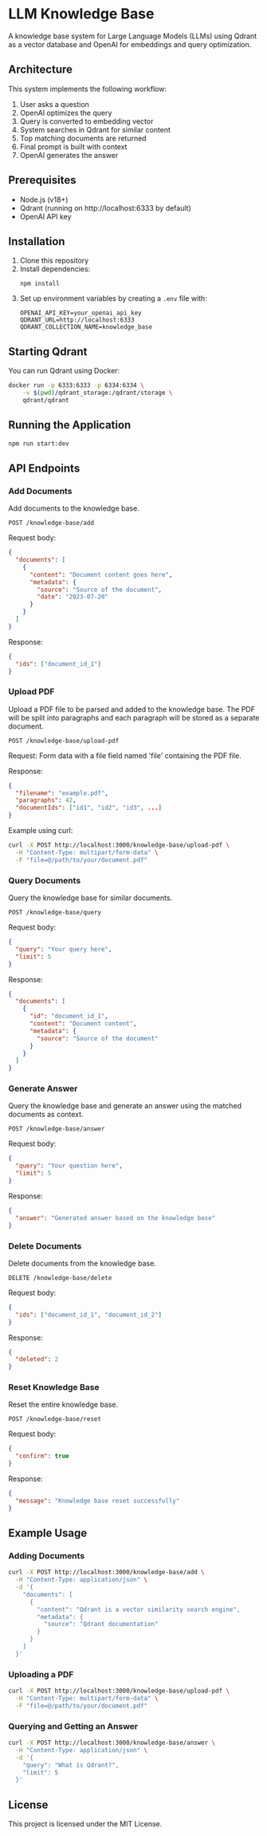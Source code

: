 # LLM Knowledge Base

A knowledge base system for Large Language Models (LLMs) using Qdrant as a vector database and OpenAI for embeddings and query optimization.

## Architecture

This system implements the following workflow:

1. User asks a question
2. OpenAI optimizes the query
3. Query is converted to embedding vector
4. System searches in Qdrant for similar content
5. Top matching documents are returned
6. Final prompt is built with context
7. OpenAI generates the answer

## Prerequisites

- Node.js (v18+)
- Qdrant (running on http://localhost:6333 by default)
- OpenAI API key

## Installation

1. Clone this repository
2. Install dependencies:
   ```
   npm install
   ```
3. Set up environment variables by creating a `.env` file with:
   ```
   OPENAI_API_KEY=your_openai_api_key
   QDRANT_URL=http://localhost:6333
   QDRANT_COLLECTION_NAME=knowledge_base
   ```

## Starting Qdrant

You can run Qdrant using Docker:

```bash
docker run -p 6333:6333 -p 6334:6334 \
    -v $(pwd)/qdrant_storage:/qdrant/storage \
    qdrant/qdrant
```

## Running the Application

```bash
npm run start:dev
```

## API Endpoints

### Add Documents

Add documents to the knowledge base.

```
POST /knowledge-base/add
```

Request body:
```json
{
  "documents": [
    {
      "content": "Document content goes here",
      "metadata": {
        "source": "Source of the document",
        "date": "2023-07-20"
      }
    }
  ]
}
```

Response:
```json
{
  "ids": ["document_id_1"]
}
```

### Upload PDF

Upload a PDF file to be parsed and added to the knowledge base. The PDF will be split into paragraphs and each paragraph will be stored as a separate document.

```
POST /knowledge-base/upload-pdf
```

Request: Form data with a file field named 'file' containing the PDF file.

Response:
```json
{
  "filename": "example.pdf",
  "paragraphs": 42,
  "documentIds": ["id1", "id2", "id3", ...]
}
```

Example using curl:
```bash
curl -X POST http://localhost:3000/knowledge-base/upload-pdf \
  -H "Content-Type: multipart/form-data" \
  -F "file=@/path/to/your/document.pdf"
```

### Query Documents

Query the knowledge base for similar documents.

```
POST /knowledge-base/query
```

Request body:
```json
{
  "query": "Your query here",
  "limit": 5
}
```

Response:
```json
{
  "documents": [
    {
      "id": "document_id_1",
      "content": "Document content",
      "metadata": {
        "source": "Source of the document"
      }
    }
  ]
}
```

### Generate Answer

Query the knowledge base and generate an answer using the matched documents as context.

```
POST /knowledge-base/answer
```

Request body:
```json
{
  "query": "Your question here",
  "limit": 5
}
```

Response:
```json
{
  "answer": "Generated answer based on the knowledge base"
}
```

### Delete Documents

Delete documents from the knowledge base.

```
DELETE /knowledge-base/delete
```

Request body:
```json
{
  "ids": ["document_id_1", "document_id_2"]
}
```

Response:
```json
{
  "deleted": 2
}
```

### Reset Knowledge Base

Reset the entire knowledge base.

```
POST /knowledge-base/reset
```

Request body:
```json
{
  "confirm": true
}
```

Response:
```json
{
  "message": "Knowledge base reset successfully"
}
```

## Example Usage

### Adding Documents

```bash
curl -X POST http://localhost:3000/knowledge-base/add \
  -H "Content-Type: application/json" \
  -d '{
    "documents": [
      {
        "content": "Qdrant is a vector similarity search engine",
        "metadata": {
          "source": "Qdrant documentation"
        }
      }
    ]
  }'
```

### Uploading a PDF

```bash
curl -X POST http://localhost:3000/knowledge-base/upload-pdf \
  -H "Content-Type: multipart/form-data" \
  -F "file=@/path/to/your/document.pdf"
```

### Querying and Getting an Answer

```bash
curl -X POST http://localhost:3000/knowledge-base/answer \
  -H "Content-Type: application/json" \
  -d '{
    "query": "What is Qdrant?",
    "limit": 5
  }'
```

## License

This project is licensed under the MIT License.
